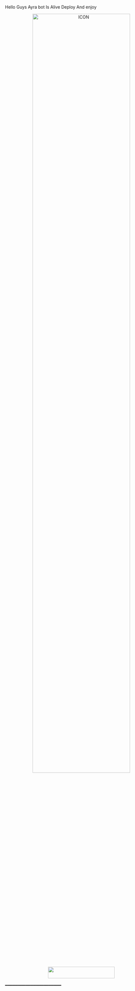 ​Hello Guys Ayra bot Is Alive Deploy And enjoy 

<p align="center"><img src="https://telegra.ph/file/e17f42bc195635b668d6d.jpg" alt="ICON" width="80%"/></p>


<p align="center"><a href="https://te.legra.ph/file/64cf39a04497d9deade8b.jpg"> <img src="https://img.shields.io/badge/Deploy%20To%20Heroku-black?style=for-the-badge&logo=heroku" width="220" height="38.45"/></a></p>
 ━━━━━━━━━━━━━━━━━━━━━━

#
